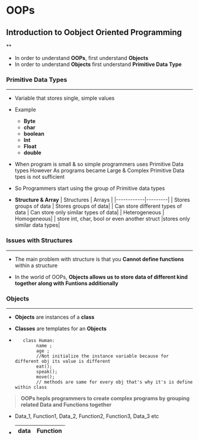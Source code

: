 # OOPs


## Introduction to Oobject Oriented Programming
**
- In order to understand **OOPs**, first understand **Objects**
- In order to understand **Objects** first  understand **Primitive Data Type**

### **Primitive Data Types**
***
- Variable that stores single, simple values
- Example
  - **Byte**
  - **char**
  - **boolean**
  - **Int**
  - **Float**
  - **double**
  
- When program is small & so simple programmers uses Primitive Data types However As programs became Large & Complex Primitive Data tpes is not sufficient

- So Programmers start using the group of Primitive data types

- **Structure & Array**
| Structures | Arrays |
|------------|---------|
| Stores groups of data | Stores groups of data|
| Can store different types of data | Can store only similar types of data|
| Heterogeneous | Homogeneous|
| store int, char, bool or even another struct |stores only similar data types|

### Issues with Structures
***
- The main problem with structure is that you **Cannot define functions** within a structure

- In the world of OOPs, **Objects allows us to store data of different kind together along with Funtions additionally**


### **Objects**
***
  - **Objects** are instances of a **class**
  - **Classes** are templates for an **Objects**
  
- ```code
     class Human:
          name ;
          age ;
          //Not initialize the instance variable because for different obj its value is different
          eat();
          speak();
          move();
          // methods are same for every obj that's why it's is define within class
  ```
  
> **OOPs hepls programmers to create complex programs by grouping related Data and Functions together**
- Data_1, Function1, Data_2, Function2, Function3, Data_3 etc
- | data | Function|
  |------|---------|

